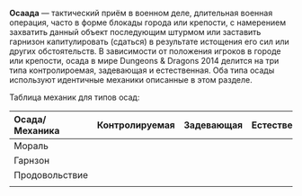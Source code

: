 **Осаада** — тактический приём в военном деле, длительная военная операция, часто в форме блокады города или крепости, с намерением захватить данный объект последующим штурмом или заставить гарнизон капитулировать (сдаться) в результате истощения его сил или других обстоятельств. В зависимости от положения игроков в городе или крепости, осада в мире Dungeons & Dragons 2014 делится на три типа контролироемая, задевающая и естественная. Оба типа осады используют идентичные механики описанные в этом разделе.

Таблица механик для типов осад:

| Осада/Механика | Контролируемая | Задевающая | Естественная |
| :------------- | -------------- | ---------- | ------------ |
| Мораль         |                |            |              |
| Гарнзон        |                |            |              |
| Продовольствие |                |            |              |
|                |                |            |              |
